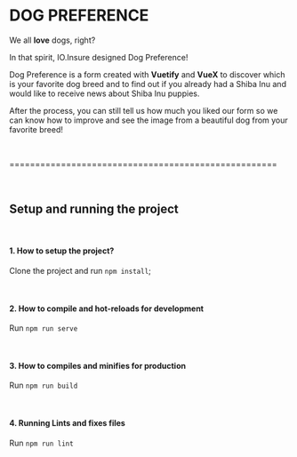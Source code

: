 # DOG PREFERENCE

  We all **love** dogs, right?

  In that spirit, IO.Insure designed Dog Preference! 

  Dog Preference is a form created with **Vuetify** and **VueX** to discover which is your favorite dog breed and to find out if you already had a Shiba Inu and would like to receive news about Shiba Inu puppies. 

  After the process, you can still tell us how much you liked our form so we can know how to improve and see the image from a beautiful dog from your favorite breed!

<br>

====================================================

<br>

## Setup and running the project

<br>

#### 1. How to setup the project?
Clone the project and run `npm install`;

<br>

#### 2. How to compile and hot-reloads for development
Run `npm run serve`

<br>

#### 3. How to compiles and minifies for production
Run `npm run build`

<br>

#### 4. Running Lints and fixes files
Run `npm run lint`

